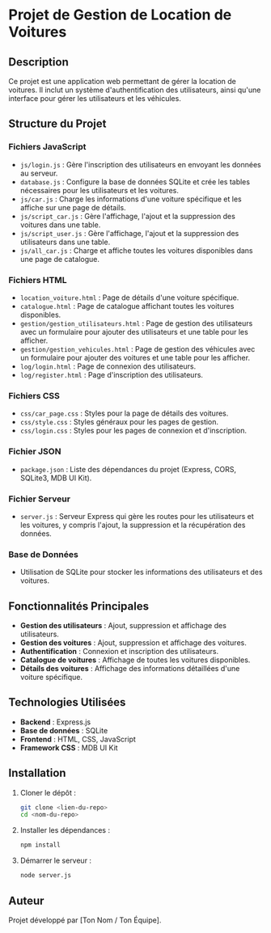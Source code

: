# Projet de Gestion de Location de Voitures

## Description
Ce projet est une application web permettant de gérer la location de voitures. Il inclut un système d'authentification des utilisateurs, ainsi qu'une interface pour gérer les utilisateurs et les véhicules.

## Structure du Projet
### Fichiers JavaScript
- `js/login.js` : Gère l'inscription des utilisateurs en envoyant les données au serveur.
- `database.js` : Configure la base de données SQLite et crée les tables nécessaires pour les utilisateurs et les voitures.
- `js/car.js` : Charge les informations d'une voiture spécifique et les affiche sur une page de détails.
- `js/script_car.js` : Gère l'affichage, l'ajout et la suppression des voitures dans une table.
- `js/script_user.js` : Gère l'affichage, l'ajout et la suppression des utilisateurs dans une table.
- `js/all_car.js` : Charge et affiche toutes les voitures disponibles dans une page de catalogue.

### Fichiers HTML
- `location_voiture.html` : Page de détails d'une voiture spécifique.
- `catalogue.html` : Page de catalogue affichant toutes les voitures disponibles.
- `gestion/gestion_utilisateurs.html` : Page de gestion des utilisateurs avec un formulaire pour ajouter des utilisateurs et une table pour les afficher.
- `gestion/gestion_vehicules.html` : Page de gestion des véhicules avec un formulaire pour ajouter des voitures et une table pour les afficher.
- `log/login.html` : Page de connexion des utilisateurs.
- `log/register.html` : Page d'inscription des utilisateurs.

### Fichiers CSS
- `css/car_page.css` : Styles pour la page de détails des voitures.
- `css/style.css` : Styles généraux pour les pages de gestion.
- `css/login.css` : Styles pour les pages de connexion et d'inscription.

### Fichier JSON
- `package.json` : Liste des dépendances du projet (Express, CORS, SQLite3, MDB UI Kit).

### Fichier Serveur
- `server.js` : Serveur Express qui gère les routes pour les utilisateurs et les voitures, y compris l'ajout, la suppression et la récupération des données.

### Base de Données
- Utilisation de SQLite pour stocker les informations des utilisateurs et des voitures.

## Fonctionnalités Principales
- **Gestion des utilisateurs** : Ajout, suppression et affichage des utilisateurs.
- **Gestion des voitures** : Ajout, suppression et affichage des voitures.
- **Authentification** : Connexion et inscription des utilisateurs.
- **Catalogue de voitures** : Affichage de toutes les voitures disponibles.
- **Détails des voitures** : Affichage des informations détaillées d'une voiture spécifique.

## Technologies Utilisées
- **Backend** : Express.js
- **Base de données** : SQLite
- **Frontend** : HTML, CSS, JavaScript
- **Framework CSS** : MDB UI Kit

## Installation
1. Cloner le dépôt :
   ```bash
   git clone <lien-du-repo>
   cd <nom-du-repo>
   ```
2. Installer les dépendances :
   ```bash
   npm install
   ```
3. Démarrer le serveur :
   ```bash
   node server.js
   ```

## Auteur
Projet développé par [Ton Nom / Ton Équipe].

